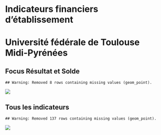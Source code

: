 Indicateurs financiers d’établissement
================

# Université fédérale de Toulouse Midi-Pyrénées

## Focus Résultat et Solde

    ## Warning: Removed 8 rows containing missing values (geom_point).

![](/home/julien/repo/cpesr/RFC/Finances/Etablissements/université_fédérale_de_toulouse_midi_pyrénées_files/figure-gfm/etab.focus-1.png)<!-- -->

## Tous les indicateurs

    ## Warning: Removed 137 rows containing missing values (geom_point).

![](/home/julien/repo/cpesr/RFC/Finances/Etablissements/université_fédérale_de_toulouse_midi_pyrénées_files/figure-gfm/etab-1.png)<!-- -->
